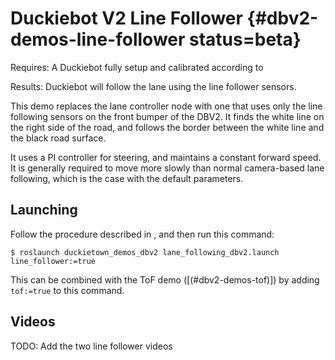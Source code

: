 # Duckiebot V2 Line Follower {#dbv2-demos-line-follower status=beta}

<div class='requirements' markdown='1'>

Requires: A Duckiebot fully setup and calibrated according to [](#dbv2)

Results: Duckiebot will follow the lane using the line follower sensors.

</div>

This demo replaces the lane controller node with one that uses only the line following sensors on the front
bumper of the DBV2. It finds the white line on the right side of the road, and follows the border between the
white line and the black road surface.

It uses a PI controller for steering, and maintains a constant forward speed. It is generally required to move more
slowly than normal camera-based lane following, which is the case with the default parameters.

## Launching

Follow the procedure described in [](#dbv2-demos-launching), and then run this command:

    $ roslaunch duckietown_demos_dbv2 lane_following_dbv2.launch line_follower:=true

This can be combined with the ToF demo ([(#dbv2-demos-tof)]) by adding `tof:=true` to this command.

## Videos

TODO: Add the two line follower videos